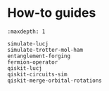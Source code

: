 # How-to guides

```{toctree}
:maxdepth: 1

simulate-lucj
simulate-trotter-mol-ham
entanglement-forging
fermion-operator
qiskit-lucj
qiskit-circuits-sim
qiskit-merge-orbital-rotations
```
